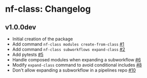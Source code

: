 # nf-class: Changelog

## v1.0.0dev

- Initial creation of the package
- Add command `nf-class modules create-from-class` [#1](https://github.com/mirpedrol/nf-class/pull/1)
- Add command `nf-class subworkflows expand-class` [#2](https://github.com/mirpedrol/nf-class/pull/2)
- Add pytests [#5](https://github.com/mirpedrol/nf-class/pull/5)
- Handle composed modules when expanding a subworkflow [#6](https://github.com/mirpedrol/nf-class/pull/6)
- Modify `expand-class` command to avoid conditional includes [#8](https://github.com/mirpedrol/nf-class/pull/8)
- Don't allow expanding a subworkflow in a pipelines repo [#10](https://github.com/mirpedrol/nf-class/pull/10)
